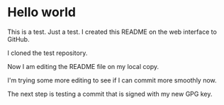 # Hello world

This is a test. Just a test. I created this README on the web interface to GitHub.

I cloned the test repository.

Now I am editing the README file on my local copy.

I'm trying some more editing to see if I can commit more smoothly now.

The next step is testing a commit that is signed with my new GPG key.



